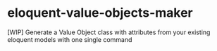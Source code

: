 # eloquent-value-objects-maker
[WIP] Generate a Value Object class with attributes from your existing eloquent models with one single command

